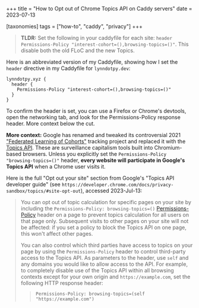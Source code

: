 +++
title = "How to Opt out of Chrome Topics API on Caddy servers"
date = 2023-07-13

[taxonomies]
tags = ["how-to", "caddy", "privacy"]
+++

> **TLDR:** Set the following in your caddyfile for each site: `header Permissions-Policy "interest-cohort=(),browsing-topics=()"`. This disable both the old FLoC and the new Topics.


Here is an abbreviated version of my Caddyfile, showing how I set the `header` directive in my Caddyfile for `lynndotpy.dev`:

```caddyfile
lynndotpy.xyz {
  header {
    Permissions-Policy "interest-cohort=(),browsing-topics=()"
  }
}
```

To confirm the header is set, you can use a Firefox or Chrome's devtools, open the networking tab, and look for the Permissions-Policy response header. More context below the cut.

<!-- more -->

**More context:** Google has renamed and tweaked its controversial 2021 ["Federated Learning of Cohorts"](https://en.wikipedia.org/wiki/Federated_Learning_of_Cohorts) tracking project and replaced it with the [Topics API](https://www.theverge.com/2022/1/25/22900567/google-floc-abandon-topics-api-cookies-tracking). These are surveillance capitalism tools built into Chromium-based browsers.  Unless you explicitly set the `Permissions-Policy "browsing-topics=()"` header, **every website will participate in Google's Topics API** when a Chrome user visits it.

Here is the full "Opt out your site" section from Google's "Topics API developer guide" (see `https://developer.chrome.com/docs/privacy-sandbox/topics/#site-opt-out`), accessed 2023-Jul-13:

> You can opt out of topic calculation for specific pages on your site by including the `Permissions-Policy: browsing-topics=()` [Permissions-Policy](https://developer.mozilla.org/docs/Web/HTTP/Headers/Feature-Policy) header on a page to prevent topics calculation for all users on that page only. Subsequent visits to other pages on your site will not be affected: if you set a policy to block the Topics API on one page, this won't affect other pages.
> 
> You can also control which third parties have access to topics on your page by using the `Permissions-Policy` header to control third-party access to the Topics API. As parameters to the header, use `self` and any domains you would like to allow access to the API. For example, to completely disable use of the Topics API within all browsing contexts except for your own origin and `https://example.com`, set the following HTTP response header:
> 
> > ```text
> > Permissions-Policy: browsing-topics=(self "https://example.com")
> > ```
